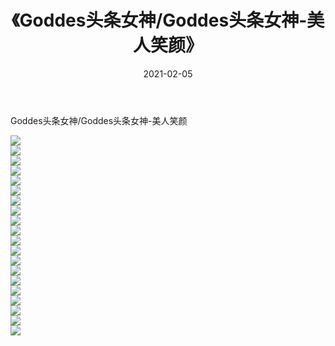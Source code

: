 ﻿---
layout: post
title:  《Goddes头条女神/Goddes头条女神-美人笑颜》
date:   2021-02-05
img: http://pic.660000.xyz/1:/网络美图/2021/Goddes头条女神/Goddes头条女神-美人笑颜/000.jpg
categories: [美女, 清纯, 唯美]
---

Goddes头条女神/Goddes头条女神-美人笑颜

 ![](http://pic.660000.xyz/1:/网络美图/2021/Goddes头条女神/Goddes头条女神-美人笑颜/001.jpg) <br>![](http://pic.660000.xyz/1:/网络美图/2021/Goddes头条女神/Goddes头条女神-美人笑颜/002.jpg) <br>![](http://pic.660000.xyz/1:/网络美图/2021/Goddes头条女神/Goddes头条女神-美人笑颜/003.jpg) <br>![](http://pic.660000.xyz/1:/网络美图/2021/Goddes头条女神/Goddes头条女神-美人笑颜/004.jpg) <br>![](http://pic.660000.xyz/1:/网络美图/2021/Goddes头条女神/Goddes头条女神-美人笑颜/005.jpg) <br>![](http://pic.660000.xyz/1:/网络美图/2021/Goddes头条女神/Goddes头条女神-美人笑颜/006.jpg) <br>![](http://pic.660000.xyz/1:/网络美图/2021/Goddes头条女神/Goddes头条女神-美人笑颜/007.jpg) <br>![](http://pic.660000.xyz/1:/网络美图/2021/Goddes头条女神/Goddes头条女神-美人笑颜/008.jpg) <br>![](http://pic.660000.xyz/1:/网络美图/2021/Goddes头条女神/Goddes头条女神-美人笑颜/009.jpg) <br>![](http://pic.660000.xyz/1:/网络美图/2021/Goddes头条女神/Goddes头条女神-美人笑颜/010.jpg) <br>![](http://pic.660000.xyz/1:/网络美图/2021/Goddes头条女神/Goddes头条女神-美人笑颜/011.jpg) <br>![](http://pic.660000.xyz/1:/网络美图/2021/Goddes头条女神/Goddes头条女神-美人笑颜/012.jpg) <br>![](http://pic.660000.xyz/1:/网络美图/2021/Goddes头条女神/Goddes头条女神-美人笑颜/013.jpg) <br>![](http://pic.660000.xyz/1:/网络美图/2021/Goddes头条女神/Goddes头条女神-美人笑颜/014.jpg) <br>![](http://pic.660000.xyz/1:/网络美图/2021/Goddes头条女神/Goddes头条女神-美人笑颜/015.jpg) <br>![](http://pic.660000.xyz/1:/网络美图/2021/Goddes头条女神/Goddes头条女神-美人笑颜/016.jpg) <br>![](http://pic.660000.xyz/1:/网络美图/2021/Goddes头条女神/Goddes头条女神-美人笑颜/017.jpg) <br>![](http://pic.660000.xyz/1:/网络美图/2021/Goddes头条女神/Goddes头条女神-美人笑颜/018.jpg) <br>![](http://pic.660000.xyz/1:/网络美图/2021/Goddes头条女神/Goddes头条女神-美人笑颜/019.jpg) <br>![](http://pic.660000.xyz/1:/网络美图/2021/Goddes头条女神/Goddes头条女神-美人笑颜/020.jpg) <br>